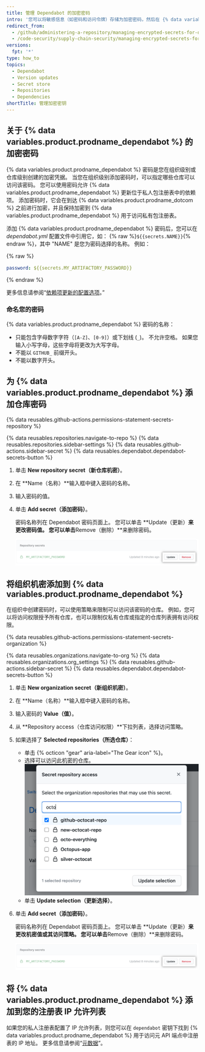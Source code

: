 ```yaml
---
title: 管理 Dependabot 的加密密码
intro: '您可以将敏感信息（如密码和访问令牌）存储为加密密码，然后在 {% data variables.product.prodname_dependabot %} 配置文件中引用它们。'
redirect_from:
  - /github/administering-a-repository/managing-encrypted-secrets-for-dependabot
  - /code-security/supply-chain-security/managing-encrypted-secrets-for-dependabot
versions:
  fpt: '*'
type: how_to
topics:
  - Dependabot
  - Version updates
  - Secret store
  - Repositories
  - Dependencies
shortTitle: 管理加密密钥
---
```


## 关于 {% data variables.product.prodname_dependabot %} 的加密密码

{% data variables.product.prodname_dependabot %} 密码是您在组织级别或仓库级别创建的加密凭据。
当您在组织级别添加密码时，可以指定哪些仓库可以访问该密码。 您可以使用密码允许 {% data variables.product.prodname_dependabot %} 更新位于私人包注册表中的依赖项。 添加密码时，它会在到达 {% data variables.product.prodname_dotcom %} 之前进行加密，并且保持加密到 {% data variables.product.prodname_dependabot %} 用于访问私有包注册表。

添加 {% data variables.product.prodname_dependabot %} 密码后，您可以在 _dependabot.yml_ 配置文件中引用它，如： {% raw %}`${{secrets.NAME}}`{% endraw %}，其中 "NAME" 是您为密码选择的名称。 例如：

{% raw %}
```yaml
password: ${{secrets.MY_ARTIFACTORY_PASSWORD}}
```
{% endraw %}

更多信息请参阅“[依赖项更新的配置选项](/github/administering-a-repository/configuration-options-for-dependency-updates#configuration-options-for-private-registries)。”

### 命名您的密码

{% data variables.product.prodname_dependabot %} 密码的名称：
* 只能包含字母数字字符（`[A-Z]`、`[0-9]`）或下划线 (`_`)。 不允许空格。 如果您输入小写字母，这些字母将更改为大写字母。
* 不能以 `GITHUB_` 前缀开头。
* 不能以数字开头。

## 为 {% data variables.product.prodname_dependabot %} 添加仓库密码

{% data reusables.github-actions.permissions-statement-secrets-repository %}

{% data reusables.repositories.navigate-to-repo %}
{% data reusables.repositories.sidebar-settings %}
{% data reusables.github-actions.sidebar-secret %}
{% data reusables.dependabot.dependabot-secrets-button %}
1. 单击 **New repository secret（新仓库机密）**。
1. 在 **Name（名称）**输入框中键入密码的名称。
1. 输入密码的值。
1. 单击 **Add secret（添加密码）**。

   密码名称列在 Dependabot 密码页面上。 您可以单击 **Update（更新）**来更改密码值。 您可以单击**Remove（删除）**来删除密码。

   ![更新或删除仓库密码](/assets/images/help/dependabot/update-remove-repo-secret.png)

## 将组织机密添加到 {% data variables.product.prodname_dependabot %}

在组织中创建密码时，可以使用策略来限制可以访问该密码的仓库。 例如，您可以将访问权限授予所有仓库，也可以限制仅私有仓库或指定的仓库列表拥有访问权限。

{% data reusables.github-actions.permissions-statement-secrets-organization %}

{% data reusables.organizations.navigate-to-org %}
{% data reusables.organizations.org_settings %}
{% data reusables.github-actions.sidebar-secret %}
{% data reusables.dependabot.dependabot-secrets-button %}
1. 单击 **New organization secret（新组织机密）**。
1. 在 **Name（名称）**输入框中键入密码的名称。
1. 输入密码的 **Value（值）**。
1. 从 **Repository access（仓库访问权限）**下拉列表，选择访问策略。
1. 如果选择了 **Selected repositories（所选仓库）**：

   * 单击 {% octicon "gear" aria-label="The Gear icon" %}。
   * 选择可以访问此机密的仓库。 ![选择此机密的仓库](/assets/images/help/dependabot/secret-repository-access.png)
   * 单击 **Update selection（更新选择）**。

1. 单击 **Add secret（添加密码）**。

   密码名称列在 Dependabot 密码页面上。 您可以单击 **Update（更新）**来更改机密值或其访问策略。 您可以单击**Remove（删除）**来删除密码。

   ![更新或删除组织机密](/assets/images/help/dependabot/update-remove-repo-secret.png)

## 将 {% data variables.product.prodname_dependabot %} 添加到您的注册表 IP 允许列表

如果您的私人注册表配置了 IP 允许列表，则您可以在 `dependabot` 密钥下找到 {% data variables.product.prodname_dependabot %} 用于访问元 API 端点中注册表的 IP 地址。 更多信息请参阅“[元数据](/rest/reference/meta)”。
